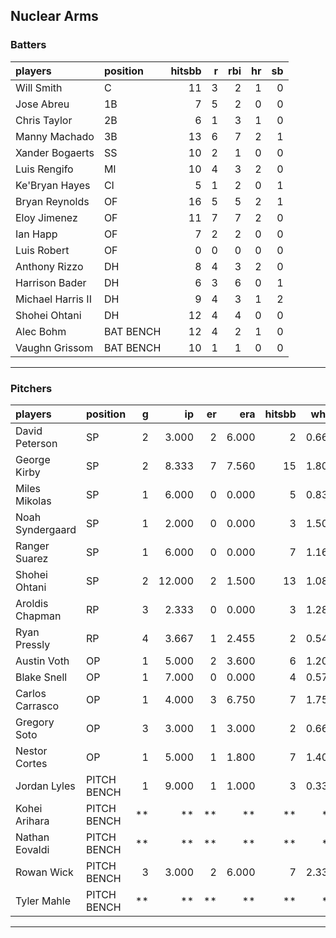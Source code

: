 ## Nuclear Arms

### Batters

 
|players           |position  | hitsbb|  r| rbi| hr| sb| 
|:-----------------|:---------|------:|--:|---:|--:|--:| 
|Will Smith        |C         |     11|  3|   2|  1|  0| 
|Jose Abreu        |1B        |      7|  5|   2|  0|  0| 
|Chris Taylor      |2B        |      6|  1|   3|  1|  0| 
|Manny Machado     |3B        |     13|  6|   7|  2|  1| 
|Xander Bogaerts   |SS        |     10|  2|   1|  0|  0| 
|Luis Rengifo      |MI        |     10|  4|   3|  2|  0| 
|Ke'Bryan Hayes    |CI        |      5|  1|   2|  0|  1| 
|Bryan Reynolds    |OF        |     16|  5|   5|  2|  1| 
|Eloy Jimenez      |OF        |     11|  7|   7|  2|  0| 
|Ian Happ          |OF        |      7|  2|   2|  0|  0| 
|Luis Robert       |OF        |      0|  0|   0|  0|  0| 
|Anthony Rizzo     |DH        |      8|  4|   3|  2|  0| 
|Harrison Bader    |DH        |      6|  3|   6|  0|  1| 
|Michael Harris II |DH        |      9|  4|   3|  1|  2| 
|Shohei Ohtani     |DH        |     12|  4|   4|  0|  0| 
|Alec Bohm         |BAT BENCH |     12|  4|   2|  1|  0| 
|Vaughn Grissom    |BAT BENCH |     10|  1|   1|  0|  0| 


* * *

### Pitchers

 
|players          |position    |  g|     ip| er|   era| hitsbb|  whip| so|  w| sv| 
|:----------------|:-----------|--:|------:|--:|-----:|------:|-----:|--:|--:|--:| 
|David Peterson   |SP          |  2|  3.000|  2| 6.000|      2| 0.667|  5|  0|  0| 
|George Kirby     |SP          |  2|  8.333|  7| 7.560|     15| 1.800|  9|  0|  0| 
|Miles Mikolas    |SP          |  1|  6.000|  0| 0.000|      5| 0.833|  6|  0|  0| 
|Noah Syndergaard |SP          |  1|  2.000|  0| 0.000|      3| 1.500|  2|  0|  0| 
|Ranger Suarez    |SP          |  1|  6.000|  0| 0.000|      7| 1.167|  4|  1|  0| 
|Shohei Ohtani    |SP          |  2| 12.000|  2| 1.500|     13| 1.083| 15|  2|  0| 
|Aroldis Chapman  |RP          |  3|  2.333|  0| 0.000|      3| 1.286|  3|  1|  0| 
|Ryan Pressly     |RP          |  4|  3.667|  1| 2.455|      2| 0.545|  5|  0|  3| 
|Austin Voth      |OP          |  1|  5.000|  2| 3.600|      6| 1.200|  3|  0|  0| 
|Blake Snell      |OP          |  1|  7.000|  0| 0.000|      4| 0.571| 13|  1|  0| 
|Carlos Carrasco  |OP          |  1|  4.000|  3| 6.750|      7| 1.750|  4|  0|  0| 
|Gregory Soto     |OP          |  3|  3.000|  1| 3.000|      2| 0.667|  3|  0|  2| 
|Nestor Cortes    |OP          |  1|  5.000|  1| 1.800|      7| 1.400|  4|  0|  0| 
|Jordan Lyles     |PITCH BENCH |  1|  9.000|  1| 1.000|      3| 0.333|  6|  1|  0| 
|Kohei Arihara    |PITCH BENCH | **|     **| **|    **|     **|    **| **| **| **| 
|Nathan Eovaldi   |PITCH BENCH | **|     **| **|    **|     **|    **| **| **| **| 
|Rowan Wick       |PITCH BENCH |  3|  3.000|  2| 6.000|      7| 2.333|  4|  0|  0| 
|Tyler Mahle      |PITCH BENCH | **|     **| **|    **|     **|    **| **| **| **| 


* * *



